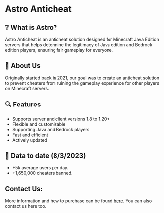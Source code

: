 # Astro Anticheat

## ❔ What is Astro?
Astro Anticheat is an anticheat solution designed for Minecraft Java Edition servers that helps determine the legitimacy of Java edition and Bedrock edition players, ensuring fair gameplay for everyone.

## 🙂 About Us
Originally started back in 2021, our goal was to create an anticheat solution to prevent cheaters from ruining the gameplay experience for other players on Minecraft servers.

## 🔍 Features
 - Supports server and client versions 1.8 to 1.20+
 - Flexible and customizable
 - Supporting Java and Bedrock players
 - Fast and efficient
 - Actively updated

## 🎉 Data to date (8/3/2023)
 - +5k average users per day.
 - +1,650,000 cheaters banned.

## Contact Us:
More information and how to purchase can be found [here](https://astroac.cc). You can also contact us here too.
